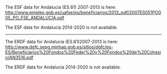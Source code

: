 The ESF data for Andalucia (ES.61) 2007-2013 is here:
http://www.empleo.gob.es/uafse/es/beneficiarios/2013_pdf/2007ES051PO005_PO_FSE_ANDALUCIA.pdf

The ESF data for Andalucía 2014-2020 is not available.

-----------------------------------------------------------------------

The ERDF data for Andalucía (ES.61)2007-2013 is here: 
http://www.dgfc.sepg.minhap.gob.es/sitios/dgfc/es-ES/Beneficiarios%20Fondos%20Feder%20y%20Fondos%20de%20Cohesin/AN3516.pdf

The ERDF data for Andalucía 2014-2020 is not available.

